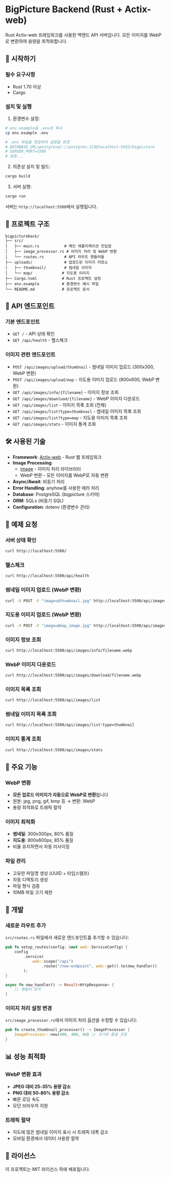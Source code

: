 # BigPicture Backend (Rust + Actix-web)

Rust Actix-web 프레임워크를 사용한 백엔드 API 서버입니다. 모든 이미지를 WebP로 변환하여 용량을 최적화합니다.

## 🚀 시작하기

### 필수 요구사항

- Rust 1.70 이상
- Cargo

### 설치 및 실행

1. 환경변수 설정:
```bash
# env.example을 .env로 복사
cp env.example .env

# .env 파일을 편집하여 설정을 변경
# DATABASE_URL=postgresql://postgres:123@localhost:5432/bigpicture
# SERVER_PORT=5500
# 등등...
```

2. 의존성 설치 및 빌드:
```bash
cargo build
```

3. 서버 실행:
```bash
cargo run
```

서버는 `http://localhost:5500`에서 실행됩니다.

## 📁 프로젝트 구조

```
bigpictureback/
├── src/
│   ├── main.rs           # 메인 애플리케이션 진입점
│   ├── image_processor.rs # 이미지 처리 및 WebP 변환
│   └── routes.rs         # API 라우트 핸들러들
├── uploads/              # 업로드된 이미지 저장소
│   ├── thumbnail/        # 썸네일 이미지
│   └── map/             # 지도용 이미지
├── Cargo.toml           # Rust 프로젝트 설정
├── env.example          # 환경변수 예시 파일
└── README.md            # 프로젝트 문서
```

## 🔗 API 엔드포인트

### 기본 엔드포인트
- `GET /` - API 상태 확인
- `GET /api/health` - 헬스체크

### 이미지 관련 엔드포인트
- `POST /api/images/upload/thumbnail` - 썸네일 이미지 업로드 (300x300, WebP 변환)
- `POST /api/images/upload/map` - 지도용 이미지 업로드 (800x600, WebP 변환)
- `GET /api/images/info/{filename}` - 이미지 정보 조회
- `GET /api/images/download/{filename}` - WebP 이미지 다운로드
- `GET /api/images/list` - 이미지 목록 조회 (전체)
- `GET /api/images/list?type=thumbnail` - 썸네일 이미지 목록 조회
- `GET /api/images/list?type=map` - 지도용 이미지 목록 조회
- `GET /api/images/stats` - 이미지 통계 조회

## 🛠️ 사용된 기술

- **Framework**: [Actix-web](https://actix.rs/) - Rust 웹 프레임워크
- **Image Processing**: 
  - [image](https://crates.io/crates/image) - 이미지 처리 라이브러리
  - WebP 변환 - 모든 이미지를 WebP로 자동 변환
- **Async/Await**: 비동기 처리
- **Error Handling**: anyhow를 사용한 에러 처리
- **Database**: PostgreSQL (bigpicture 스키마)
- **ORM**: SQLx (비동기 SQL)
- **Configuration**: dotenv (환경변수 관리)

## 📝 예제 요청

### 서버 상태 확인
```bash
curl http://localhost:5500/
```

### 헬스체크
```bash
curl http://localhost:5500/api/health
```

### 썸네일 이미지 업로드 (WebP 변환)
```bash
curl -X POST -F "image=@thumbnail.jpg" http://localhost:5500/api/images/upload/thumbnail
```

### 지도용 이미지 업로드 (WebP 변환)
```bash
curl -X POST -F "image=@map_image.jpg" http://localhost:5500/api/images/upload/map
```

### 이미지 정보 조회
```bash
curl http://localhost:5500/api/images/info/filename.webp
```

### WebP 이미지 다운로드
```bash
curl http://localhost:5500/api/images/download/filename.webp
```

### 이미지 목록 조회
```bash
curl http://localhost:5500/api/images/list
```

### 썸네일 이미지 목록 조회
```bash
curl http://localhost:5500/api/images/list?type=thumbnail
```

### 이미지 통계 조회
```bash
curl http://localhost:5500/api/images/stats
```

## 🎯 주요 기능

### WebP 변환
- **모든 업로드 이미지가 자동으로 WebP로 변환**됩니다
- 원본: jpg, png, gif, bmp 등 → 변환: WebP
- 용량 최적화로 트래픽 절약

### 이미지 최적화
- **썸네일**: 300x300px, 80% 품질
- **지도용**: 800x600px, 85% 품질
- 비율 유지하면서 자동 리사이징

### 파일 관리
- 고유한 파일명 생성 (UUID + 타임스탬프)
- 자동 디렉토리 생성
- 파일 형식 검증
- 10MB 파일 크기 제한

## 🔧 개발

### 새로운 라우트 추가

`src/routes.rs` 파일에서 새로운 엔드포인트를 추가할 수 있습니다:

```rust
pub fn setup_routes(config: &mut web::ServiceConfig) {
    config
        .service(
            web::scope("/api")
                .route("/new-endpoint", web::get().to(new_handler))
        );
}

async fn new_handler() -> Result<HttpResponse> {
    // 핸들러 로직
}
```

### 이미지 처리 설정 변경

`src/image_processor.rs`에서 이미지 처리 옵션을 수정할 수 있습니다:

```rust
pub fn create_thumbnail_processor() -> ImageProcessor {
    ImageProcessor::new(400, 400, 90) // 크기와 품질 조정
}
```

## 📊 성능 최적화

### WebP 변환 효과
- **JPEG 대비 25-35% 용량 감소**
- **PNG 대비 50-80% 용량 감소**
- 빠른 로딩 속도
- 모던 브라우저 지원

### 트래픽 절약
- 지도에 많은 썸네일 이미지 표시 시 트래픽 대폭 감소
- 모바일 환경에서 데이터 사용량 절약

## 📄 라이선스

이 프로젝트는 MIT 라이선스 하에 배포됩니다. 